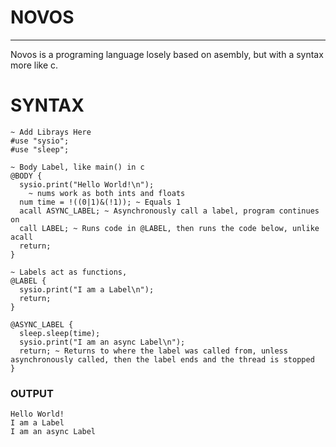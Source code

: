 # NOVOS
---
Novos is a programing language losely based on asembly, but with a syntax more like c.

# SYNTAX
~~~
~ Add Librays Here
#use "sysio";
#use "sleep";

~ Body Label, like main() in c
@BODY {
  sysio.print("Hello World!\n");
    ~ nums work as both ints and floats
  num time = !((0|1)&(!1)); ~ Equals 1
  acall ASYNC_LABEL; ~ Asynchronously call a label, program continues on
  call LABEL; ~ Runs code in @LABEL, then runs the code below, unlike acall
  return;
}

~ Labels act as functions, 
@LABEL {
  sysio.print("I am a Label\n");
  return;
}

@ASYNC_LABEL {
  sleep.sleep(time);
  sysio.print("I am an async Label\n");
  return; ~ Returns to where the label was called from, unless asynchronously called, then the label ends and the thread is stopped
}

~~~
### OUTPUT
~~~
Hello World!
I am a Label
I am an async Label
~~~